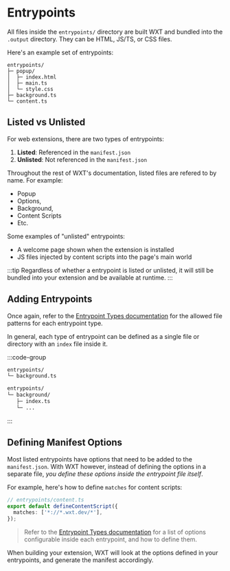 # Entrypoints

All files inside the `entrypoints/` directory are built WXT and bundled into the `.output` directory. They can be HTML, JS/TS, or CSS files.

Here's an example set of entrypoints:

```
entrypoints/
├─ popup/
│  ├─ index.html
│  ├─ main.ts
│  └─ style.css
├─ background.ts
└─ content.ts
```

## Listed vs Unlisted

For web extensions, there are two types of entrypoints:

1. **Listed**: Referenced in the `manifest.json`
2. **Unlisted**: Not referenced in the `manifest.json`

Throughout the rest of WXT's documentation, listed files are refered to by name. For example:

- Popup
- Options,
- Background,
- Content Scripts
- Etc.

Some examples of "unlisted" entrypoints:

- A welcome page shown when the extension is installed
- JS files injected by content scripts into the page's main world

:::tip
Regardless of whether a entrypoint is listed or unlisted, it will still be bundled into your extension and be available at runtime.
:::

## Adding Entrypoints

Once again, refer to the [Entrypoint Types documentation](/guide/entrypoint-types/background) for the allowed file patterns for each entrypoint type.

In general, each type of entrypoint can be defined as a single file or directory with an `index` file inside it.

:::code-group

```txt [Single File]
entrypoints/
└─ background.ts
```

```txt [Directory]
entrypoints/
└─ background/
   ├─ index.ts
   └─ ...
```

:::

## Defining Manifest Options

Most listed entrypoints have options that need to be added to the `manifest.json`. With WXT however, instead of defining the options in a separate file, _you define these options inside the entrypoint file itself_.

For example, here's how to define `matches` for content scripts:

```ts
// entrypoints/content.ts
export default defineContentScript({
  matches: ['*://*.wxt.dev/*'],
});
```

> Refer to the [Entrypoint Types documentation](/guide/entrypoint-types/background) for a list of options configurable inside each entrypoint, and how to define them.

When building your extension, WXT will look at the options defined in your entrypoints, and generate the manifest accordingly.
